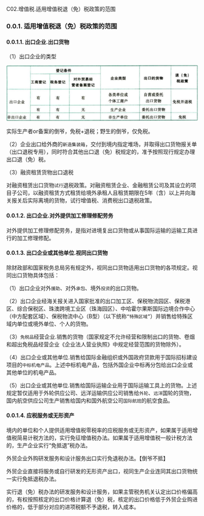 C02.增值税.适用增值税退（免）税政策的范围

### 0.0.1. 适用增值税退（免）税政策的范围

#### 0.0.1.1. 出口企业.出口货物

（1）出口企业的类型

![](media/3938c5ba2cd18930e2bdd31aafddc578.png)

实际生产者or备案的倒爷，免税+退税；野生的倒爷，仅免税。

（2）企业出口给外商的`新造集装箱`，交付到境内指定堆场，并取得出口货物报关单（出口退税专用），同时符合其他出口退（免）税规定的，准予按照现行规定办理出口退（免）税。

（3）融资租赁货物出口退税

对融资租赁出口货物`试行`退税政策。对融资租赁企业、金融租赁公司及其设立的项目子公司，以融资租赁方式租赁给境外承租人且租赁期限在5年（含）以上并向海关报关后实际离境的货物，试行增值税、消费税出口退税政策。

#### 0.0.1.2. 出口企业.对外提供加工修理修配劳务

对外提供加工修理修配劳务，是指对进境复出口货物或从事国际运输的运输工具进行的加工修理修配。

#### 0.0.1.3. 出口企业或其他单位.视同出口货物

除财政部和国家税务总局另有规定外，视同出口货物适用出口货物的各项规定。视同出口货物具体包括：

（1）出口企业对外`援助`、对外`承包`、境外`投资`的出口货物。

（2）出口企业经海关报关进入国家批准的出口加工区、保税物流园区、保税港区、综合保税区、珠澳跨境工业区（珠海园区）、中哈霍尔果斯国际边境合作中心（中方配套区域）、保税物流中心（B型）（以下统称`“特殊区域”`）并销售给特殊区域内单位或境外单位、个人的货物。

（3）`免税品`经营企业.销售的货物（国家规定不允许经营和限制出口的货物、卷烟和超出免税品经营企业《企业法人营业执照》中规定经营范围的货物除外）。

（4）出口企业或其他单位.销售给国际金融组织或外国政府贷款用于国际招标建设项目的`中标机电产品`。上述中标机电产品，包括外国企业中标再分包给出口企业或其他单位的机电产品。

（5）出口企业或其他单位.销售给国际运输企业用于国际运输工具上的货物。上述规定暂仅适用于外轮供应公司、远洋运输供应公司销售给`外轮`、`远洋`国轮的货物，国内航空供应公司生产销售给国内和国外航空公司`国际航班`的航空食品。

#### 0.0.1.4. 应税服务或无形资产

境内的单位和个人提供适用增值税零税率的应税服务或无形资产，如果属于适用增值税简易计税方法的，实行免征增值税办法。如果属于适用增值税一般计税方法的，生产企业实行“免抵退”税办法。

外贸企业外购研发服务和设计服务出口实行免退税办法。【倒爷不抵】

外贸企业直接将服务或自行研发的无形资产出口，视同生产企业连同其出口货物统一实行免抵退税办法。

实行退（免）税办法的研发服务和设计服务，如果主管税务机关认定出口价格偏高的，有权按照核定的出口价格计算退（免）税，核定的出口价格低于外贸企业购进价格的，低于部分对应的进项税额不予退税，转入成本。
